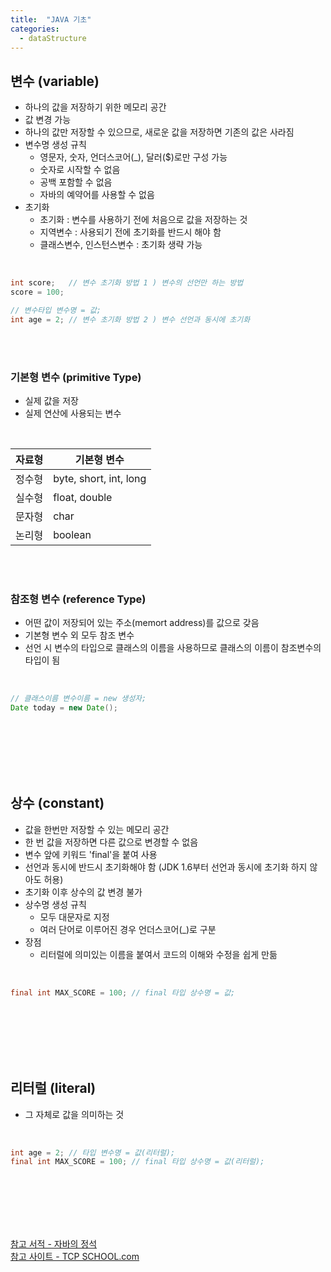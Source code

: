```yaml
---
title:  "JAVA 기초"
categories:
  - dataStructure
---
```


## 변수 (variable)
- 하나의 값을 저장하기 위한 메모리 공간
- 값 변경 가능
- 하나의 값만 저장할 수 있으므로, 새로운 값을 저장하면 기존의 값은 사라짐
- 변수명 생성 규칙
  - 영문자, 숫자, 언더스코어(_), 달러($)로만 구성 가능
  - 숫자로 시작할 수 없음
  - 공백 포함할 수 없음
  - 자바의 예약어를 사용할 수 없음
- 초기화
  - 초기화 : 변수를 사용하기 전에 처음으로 값을 저장하는 것
  - 지역변수 : 사용되기 전에 초기화를 반드시 해야 함
  - 클래스변수, 인스턴스변수 : 초기화 생략 가능

<br/>

```java
int score;   // 변수 초기화 방법 1 ) 변수의 선언만 하는 방법
score = 100;

// 변수타입 변수명 = 값;
int age = 2; // 변수 초기화 방법 2 ) 변수 선언과 동시에 초기화
```
  
<br/><br/>



### 기본형 변수 (primitive Type)
- 실제 값을 저장
- 실제 연산에 사용되는 변수

<br/>

| 자료형 | 기본형 변수                 |
|-----|------------------------|
| 정수형 | byte, short, int, long |
| 실수형 | float, double          |
| 문자형 | char                   |
| 논리형 | boolean                |

<br/><br/>



### 참조형 변수 (reference Type)
- 어떤 값이 저장되어 있는 주소(memort address)를 값으로 갖음
- 기본형 변수 외 모두 참조 변수
- 선언 시 변수의 타입으로 클래스의 이름을 사용하므로 클래스의 이름이 참조변수의 타입이 됨

<br/>

```java
// 클래스이름 변수이름 = new 생성자;
Date today = new Date();
```
<br/><br/><br/><br/><br/>






## 상수 (constant)
- 값을 한번만 저장할 수 있는 메모리 공간
- 한 번 값을 저장하면 다른 값으로 변경할 수 없음
- 변수 앞에 키워드 'final'을 붙여 사용
- 선언과 동시에 반드시 초기화해야 함 (JDK 1.6부터 선언과 동시에 초기화 하지 않아도 허용)
- 초기화 이후 상수의 값 변경 불가
- 상수명 생성 규칙
  - 모두 대문자로 지정
  - 여러 단어로 이루어진 경우 언더스코어(_)로 구분
- 장점
  - 리터럴에 의미있는 이름을 붙여서 코드의 이해와 수정을 쉽게 만듦

<br/>

```java
final int MAX_SCORE = 100; // final 타입 상수명 = 값;
```
<br/><br/><br/><br/><br/>







## 리터럴 (literal)
- 그 자체로 값을 의미하는 것

<br/>

```java
int age = 2; // 타입 변수명 = 값(리터럴);
final int MAX_SCORE = 100; // final 타입 상수명 = 값(리터럴);
```
<br/><br/><br/><br/><br/>






[참고 서적 - 자바의 정석](http://www.kyobobook.co.kr/product/detailViewKor.laf?ejkGb=KOR&mallGb=KOR&barcode=9788994492032&orderClick=LEa&Kc=)  
[참고 사이트 - TCP SCHOOL.com](http://www.tcpschool.com/java/java_datatype_variable)
